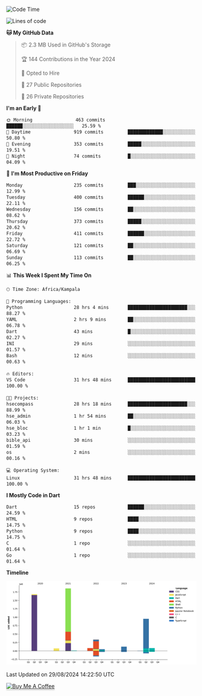 <!--START_SECTION:waka-->
![Code Time](http://img.shields.io/badge/Code%20Time-870%20hrs%2054%20mins-blue)

![Lines of code](https://img.shields.io/badge/From%20Hello%20World%20I%27ve%20Written-5.2%20million%20lines%20of%20code-blue)

**🐱 My GitHub Data** 

> 📦 2.3 MB Used in GitHub's Storage 
 > 
> 🏆 144 Contributions in the Year 2024
 > 
> 💼 Opted to Hire
 > 
> 📜 27 Public Repositories 
 > 
> 🔑 26 Private Repositories 
 > 
**I'm an Early 🐤** 

```text
🌞 Morning                463 commits         ██████░░░░░░░░░░░░░░░░░░░   25.59 % 
🌆 Daytime                919 commits         █████████████░░░░░░░░░░░░   50.80 % 
🌃 Evening                353 commits         █████░░░░░░░░░░░░░░░░░░░░   19.51 % 
🌙 Night                  74 commits          █░░░░░░░░░░░░░░░░░░░░░░░░   04.09 % 
```
📅 **I'm Most Productive on Friday** 

```text
Monday                   235 commits         ███░░░░░░░░░░░░░░░░░░░░░░   12.99 % 
Tuesday                  400 commits         ██████░░░░░░░░░░░░░░░░░░░   22.11 % 
Wednesday                156 commits         ██░░░░░░░░░░░░░░░░░░░░░░░   08.62 % 
Thursday                 373 commits         █████░░░░░░░░░░░░░░░░░░░░   20.62 % 
Friday                   411 commits         ██████░░░░░░░░░░░░░░░░░░░   22.72 % 
Saturday                 121 commits         ██░░░░░░░░░░░░░░░░░░░░░░░   06.69 % 
Sunday                   113 commits         ██░░░░░░░░░░░░░░░░░░░░░░░   06.25 % 
```


📊 **This Week I Spent My Time On** 

```text
🕑︎ Time Zone: Africa/Kampala

💬 Programming Languages: 
Python                   28 hrs 4 mins       ██████████████████████░░░   88.27 % 
YAML                     2 hrs 9 mins        ██░░░░░░░░░░░░░░░░░░░░░░░   06.78 % 
Dart                     43 mins             █░░░░░░░░░░░░░░░░░░░░░░░░   02.27 % 
INI                      29 mins             ░░░░░░░░░░░░░░░░░░░░░░░░░   01.57 % 
Bash                     12 mins             ░░░░░░░░░░░░░░░░░░░░░░░░░   00.63 % 

🔥 Editors: 
VS Code                  31 hrs 48 mins      █████████████████████████   100.00 % 

🐱‍💻 Projects: 
hsecompass               28 hrs 18 mins      ██████████████████████░░░   88.99 % 
hse_admin                1 hr 54 mins        ██░░░░░░░░░░░░░░░░░░░░░░░   06.03 % 
hse_bloc                 1 hr 1 min          █░░░░░░░░░░░░░░░░░░░░░░░░   03.23 % 
bible_api                30 mins             ░░░░░░░░░░░░░░░░░░░░░░░░░   01.59 % 
os                       2 mins              ░░░░░░░░░░░░░░░░░░░░░░░░░   00.16 % 

💻 Operating System: 
Linux                    31 hrs 48 mins      █████████████████████████   100.00 % 
```

**I Mostly Code in Dart** 

```text
Dart                     15 repos            ██████░░░░░░░░░░░░░░░░░░░   24.59 % 
HTML                     9 repos             ████░░░░░░░░░░░░░░░░░░░░░   14.75 % 
Python                   9 repos             ████░░░░░░░░░░░░░░░░░░░░░   14.75 % 
C                        1 repo              ░░░░░░░░░░░░░░░░░░░░░░░░░   01.64 % 
Go                       1 repo              ░░░░░░░░░░░░░░░░░░░░░░░░░   01.64 % 
```



**Timeline**

![Lines of Code chart](https://raw.githubusercontent.com/drexhacker/drexhacker/main/assets/bar_graph.png)


 Last Updated on 29/08/2024 14:22:50 UTC
<!--END_SECTION:waka-->

<a href="https://www.buymeacoffee.com/drexsoftorg" target="_blank"><img src="https://www.buymeacoffee.com/assets/img/custom_images/orange_img.png" alt="Buy Me A Coffee" style="height: 41px !important;width: 174px !important;box-shadow: 0px 3px 2px 0px rgba(190, 190, 190, 0.5) !important;-webkit-box-shadow: 0px 3px 2px 0px rgba(190, 190, 190, 0.5) !important;" ></a>


<!---
drexhacker/drexhacker is a ✨ special ✨ repository because its `README.md` (this file) appears on your GitHub profile.
You can click the Preview link to take a look at your changes.
--->
